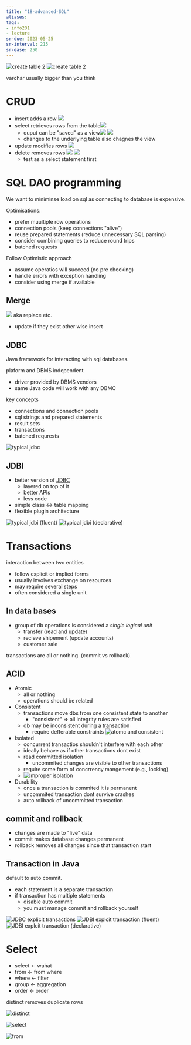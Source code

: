 ```yaml
---
title: "18-advanced-SQL"
aliases: 
tags: 
- info201
- lecture
sr-due: 2023-05-25
sr-interval: 215
sr-ease: 250
---
```

![create table 2](https://i.imgur.com/sVoiVud.png)
![create table 2](https://i.imgur.com/AyzF1kR.png)

varchar usually bigger than you think

# CRUD
- insert adds a row ![](https://i.imgur.com/WLF64jn.png)
- select retrieves rows from the table![](https://i.imgur.com/yHhPL6L.png)
	- ouput can be "saved" as a view![](https://i.imgur.com/iHtC4Vd.png) ![](https://i.imgur.com/NPqTeA1.png)
	- changes to the underlying table also chagnes the view
- update modifies rows ![](https://i.imgur.com/aw74vlk.png)
- delete removes rows ![](https://i.imgur.com/DZyorFF.png) ![](https://i.imgur.com/IOKErzP.png)
	- test as a select statement first

# SQL DAO programming
We want to miniminse load on sql as connecting to database is expensive. 

Optimisations:
- prefer muultiple row operations
- connection pools (keep connections "alive")
- reuse prepared statements (reduce unnecessary SQL parsing)
- consider combining queries to reduce round trips
- batched requests

Follow Optimistic approach
- assume operatios will succeed (no pre checking)
- handle errors with exception handling
- consider using merge if available

## Merge
![](https://i.imgur.com/UUZWjyM.png) aka replace etc.

- update if they exist other wise insert

## JDBC
Java framework for interacting with sql databases.

plaform and DBMS independent
- driver provided by DBMS vendors
- same Java code will work with any DBMC

key concepts
- connections and connection pools
- sql strings and prepared statements
- result sets
- transactions
- batched requrests

![typical jdbc](https://i.imgur.com/jLGbZWW.png)


## JDBI
- better version of [JDBC](notes/java-database-connectibity.md)
	- layered on top of it
	- better APIs
	- less code
- simple class <-> table mapping 
- flexible plugin architecture

![typical jdbi (fluent)](https://i.imgur.com/SwmulpV.png)
![typical jdbi (declarative)](https://i.imgur.com/1uc2t47.png)


# Transactions
interaction between two entities
- follow explicit or implied forms
- usually involves exchange on resources
- may require several steps
- often considered a single unit

## In data bases
- group of db operations is considered a *single logical unit*
	- transfer (read and update)
	- recieve shipement (update accounts)
	- customer sale

transactions are all or nothing. (commit vs rollback)

## ACID
- Atomic
	- all or nothing 
	- operations should be related
- Consistent
	- transactions move dbs from one consistent state to another
		- "consistent" ⇒ all integrity rules are satisfied
	- db may be inconsistent during a transaction
		- require defferable constraints
![atomc and consistent](https://i.imgur.com/tCqEEHy.png)
- Isolated
	- concurrent transactios shouldn't interfere with each other
	- ideally behave as if other transactions dont exist
	- read committed isolation
		- uncommited changes are visible to other transactions
	- require some form of concrrency mangement (e.g., locking)
	- ![improper isolation](https://i.imgur.com/IrZZDlW.png)
- Durability
	- once a transaction is commited it is permanent
	- uncommited transaction dont survive crashes
	- auto rollback of uncommitted transaction

## commit and rollback
- changes are made to "live" data
- commit makes database changes permanent
- rollback removes all changes since that transaction start

## Transaction in Java
default to auto commit.
- each statement is a separate transaction
- if transaction has multiple statements
	- disable auto commit
	- you must manage commit and rollback yourself

![JDBC explicit transactions](https://i.imgur.com/FJaINwD.png)
![JDBI explcit transaction (fluent)](https://i.imgur.com/KvtfZC0.png)
![JDBI explcit transaction (declarative)](https://i.imgur.com/BzGRpV4.png)

# Select
- select <- wahat
- from <- from where
- where <- filter
- group <- aggregation
- order <- order

distinct removes duplicate rows

![distinct](https://i.imgur.com/RiOHBkM.png)

![select](https://i.imgur.com/DWFUQYN.png)

![from](https://i.imgur.com/it107cD.png)

